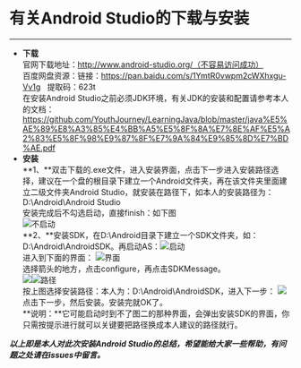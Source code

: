 # 有关Android Studio的下载与安装 #
*** 
- **下载**  
官网下载地址：http://www.android-studio.org/（不容易访问成功）  
百度网盘资源：链接：https://pan.baidu.com/s/1YmtR0vwpm2cWXhxgu-Vv1g 
&nbsp; 提取码：623t  
在安装Android Studio之前必须JDK环境，有关JDK的安装和配置请参考本人的文档：https://github.com/YouthJourney/LearningJava/blob/master/java%E5%AE%89%E8%A3%85%E4%BB%A5%E5%8F%8A%E7%8E%AF%E5%A2%83%E5%8F%98%E9%87%8F%E7%9A%84%E9%85%8D%E7%BD%AE.pdf  
- **安装**  
**1、**双击下载的.exe文件，进入安装界面，点击下一步进入安装路径选择，建议在一个盘的根目录下建立一个Android文件夹，再在该文件夹里面建立二级文件夹Android Studio，就安装在路径下，如本人的安装路径为：D:\Android\Android Studio  
安装完成后不勾选启动，直接finish：如下图  
![不启动](https://i.imgur.com/Vtpjz5I.png)  
**2、**安装SDK，在D:\Android目录下建立一个SDK文件夹，如：D:\Android\AndroidSDK。再启动AS：![启动](https://i.imgur.com/kOEnWIj.png)  
进入到下面的界面：  ![界面](https://i.imgur.com/ZK5EUoD.png)  
选择箭头的地方，点击configure，再点击SDKMessage。  
![](https://i.imgur.com/Lb5vVeZ.png)![路径](https://i.imgur.com/XuG2FUR.png)  
按上图选择安装路径：本人为：D:\Android\AndroidSDK，进入下一步：
![](https://i.imgur.com/GJqCGAk.png)  
点击下一步，然后安装。安装完就OK了。  
**说明：**它可能启动时到不了图二的那种界面，会弹出安装SDK的界面，你只需按提示进行就可以关键要把路径换成本人建议的路径就行。  
  
***以上即是本人对此次安装Android Studio的总结，希望能给大家一些帮助，有问题之处请在issues中留言。***
